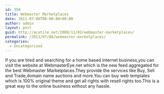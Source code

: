 ```yaml
---
id: 358
title: Webmaster Marketplaces
date: 2011-07-08T00:00:00+00:00
author: admin
layout: post
guid: http://acetile.net/2008/11/02/webmaster-marketplaces/
permalink: /2011/07/08/webmaster-marketplaces/
categories:
  - Uncategorized
---
```

If you are tired and searching for a home based internet business,you can visit the website at WebmasterEye.net which is the new feed aggregated for the best Webmaster Marketplaces.They provide the services like Buy, Sell and Trade,domain name auctions and more.You can buy web templates which is 100% original theme and get all rights with resell rights too.This is a great way to the online business without any hassle.